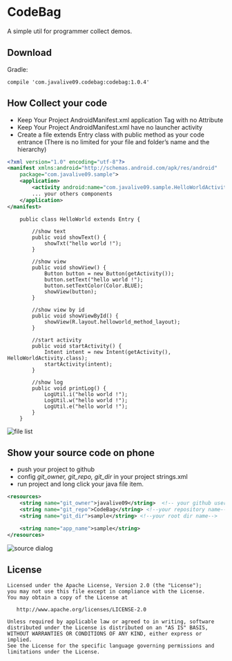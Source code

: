 CodeBag
======

A simple util for programmer collect demos.

Download
--------

Gradle:
```
compile 'com.javalive09.codebag:codebag:1.0.4'
```

How Collect your code
---------------------

-  Keep Your Project AndroidManifest.xml application Tag with no Attribute
-  Keep Your Project AndroidManifest.xml have no launcher activity
- Create a file extends Entry class with public method as your code entrance (There is no limited for your file and folder’s name and the hierarchy)

```xml
<?xml version="1.0" encoding="utf-8"?>
<manifest xmlns:android="http://schemas.android.com/apk/res/android"
    package="com.javalive09.sample">
    <application>
        <activity android:name="com.javalive09.sample.HelloWorldActivity"/>
        ... your others components
    </application>
</manifest>
```

        public class HelloWorld extends Entry {
            
            //show text
            public void showText() {
                showTxt("hello world !");
            }
            
            //show view
            public void showView() {
                Button button = new Button(getActivity());
                button.setText("hello world !");
                button.setTextColor(Color.BLUE);
                showView(button);
            }
            
            //show view by id
            public void showViewById() {
                showView(R.layout.helloworld_method_layout);
            }
            
            //start activity
            public void startActivity() {
                Intent intent = new Intent(getActivity(),                 HelloWorldActivity.class);
                startActivity(intent);
            }
            
            //show log
            public void printLog() {
                LogUtil.i("hello world !");
                LogUtil.w("hello world !");
                LogUtil.e("hello world !");
            }
        }

![file list][1] 

Show your source code on phone
---------------------------------------
  - push your project to github
  - config *git_owner, git_repo, git_dir* in your project strings.xml
  - run project and long click your java file item.
```xml
<resources>
    <string name="git_owner">javalive09</string>  <!-- your github user name -->
    <string name="git_repo">CodeBag</string> <!--your repository name-->
    <string name="git_dir">sample</string> <!--your root dir name-->

    <string name="app_name">sample</string>
</resources>
```

![source dialog][3]

License
-------

    Licensed under the Apache License, Version 2.0 (the "License");
    you may not use this file except in compliance with the License.
    You may obtain a copy of the License at

       http://www.apache.org/licenses/LICENSE-2.0

    Unless required by applicable law or agreed to in writing, software
    distributed under the License is distributed on an "AS IS" BASIS,
    WITHOUT WARRANTIES OR CONDITIONS OF ANY KIND, either express or implied.
    See the License for the specific language governing permissions and
    limitations under the License.
    


  [1]: http://7xoxmg.com1.z0.glb.clouddn.com/collect_code_small.jpg
  [3]: http://7xoxmg.com1.z0.glb.clouddn.com/collect_source_code_small.jpg
